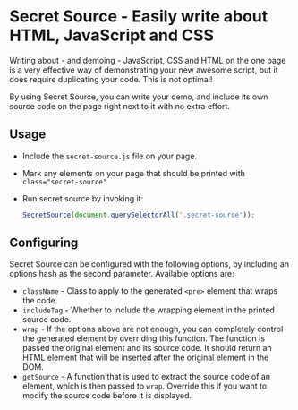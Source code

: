 Secret Source - Easily write about HTML, JavaScript and CSS
===========================================================

Writing about - and demoing - JavaScript, CSS and HTML on the one page is a very
effective way of demonstrating your new awesome script, but it does require
duplicating your code. This is not optimal!

By using Secret Source, you can write your demo, and include its own source
code on the page right next to it with no extra effort.

Usage
-----

* Include the `secret-source.js` file on your page.
* Mark any elements on your page that should be printed with 
  `class="secret-source"`
* Run secret source by invoking it:

	```javascript
	SecretSource(document.querySelectorAll('.secret-source'));
	```

Configuring
-----------

Secret Source can be configured with the following options, by including an
options hash as the second parameter. Available options are:

* `className` - Class to apply to the generated `<pre>` element that wraps
	the code.
* `includeTag` - Whether to include the wrapping element in the printed
	source code.
* `wrap` - If the options above are not enough, you can completely control
	the generated element by overriding this function. The function is passed
	the original element and its source code. It should return an HTML element
	that will be inserted after the original element in the DOM.
* `getSource` - A function that is used to extract the source code of an
	element, which is then passed to `wrap`. Override this if you want to
	modify the source code before it is displayed.
